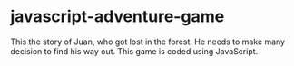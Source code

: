 # javascript-adventure-game
This the story of Juan, who got lost in the forest. He needs to make many decision to find his way out. This game is coded using JavaScript.

